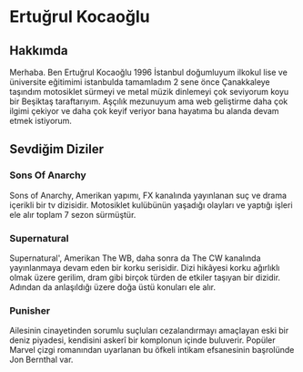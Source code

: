 <!DOCTYPE html>
<html lang="tr">
<head>
  <meta charset="UTF-8">
  <meta name="viewport" content="width=device-width, initial-scale=1.0">
</head>
<body>
<h1>Ertuğrul Kocaoğlu</h1> <!--Sayfaya girince adımın gözüktüğü ana başlığın olduğu bölüm. -->
  <h2>Hakkımda</h2> <!--Kendimi kısaca anlattığım bölüm -->
    <p>Merhaba. Ben Ertuğrul Kocaoğlu 1996 İstanbul doğumluyum ilkokul lise ve üniversite eğitimimi istanbulda tamamladım 2 sene önce Çanakkaleye taşındım motosiklet sürmeyi ve metal müzik dinlemeyi çok seviyorum koyu bir Beşiktaş taraftarıyım. Aşçılık mezunuyum ama web geliştirme daha çok ilgimi çekiyor ve daha çok keyif veriyor bana hayatıma bu alanda devam etmek istiyorum.</p>
    <!--Açıklama paragrafı. -->
  <h2>Sevdiğim Diziler</h2> <!--Sevdiğim diziler. -->
  <h3>Sons Of Anarchy</h3> 
    <p>Sons of Anarchy, Amerikan yapımı, FX kanalında yayınlanan suç ve drama içerikli bir tv dizisidir. Motosiklet kulübünün yaşadığı olayları ve yaptığı işleri ele alır toplam 7 sezon sürmüştür.</p>
  <h3>Supernatural</h3> 
  <p>Supernatural', Amerikan The WB, daha sonra da The CW kanalında yayınlanmaya devam eden bir korku serisidir. Dizi hikâyesi korku ağırlıklı olmak üzere gerilim, dram gibi birçok türden de etkiler taşıyan bir dizidir. Adından da anlaşıldığı üzere doğa üstü konuları ele alır.</p>
  <h3>Punisher</h3>
  <p>Ailesinin cinayetinden sorumlu suçluları cezalandırmayı amaçlayan eski bir deniz piyadesi, kendisini askerî bir komplonun içinde buluverir. Popüler Marvel çizgi romanından uyarlanan bu öfkeli intikam efsanesinin başrolünde Jon Bernthal var.</p>
</body>
</html>

